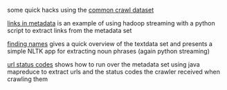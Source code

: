 some quick hacks using the <a href="http://commoncrawl.org/">common crawl dataset</a>

[links in metadata](links_in_metadata) is an example of using hadoop streaming with a python script to extract links from the metadata set

[finding names](finding_names) gives a quick overview of the textdata set and presents a simple NLTK app for extracting noun phrases (again python streaming)

[url status codes](url_status_codes) shows how to run over the metadata set using java mapreduce to extract urls and the status codes the crawler received when crawling them